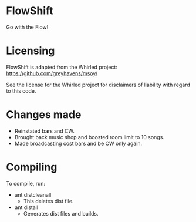 # FlowShift
Go with the Flow!

# Licensing

FlowShift is adapted from the Whirled project: https://github.com/greyhavens/msoy/

See the license for the Whirled project for disclaimers of liability with regard to this code.

# Changes made

+ Reinstated bars and CW.
+ Brought back music shop and boosted room limit to 10 songs.
+ Made broadcasting cost bars and be CW only again.

# Compiling

To compile, run:

  + ant distcleanall
      + This deletes dist file.
  + ant distall
      + Generates dist files and builds.
